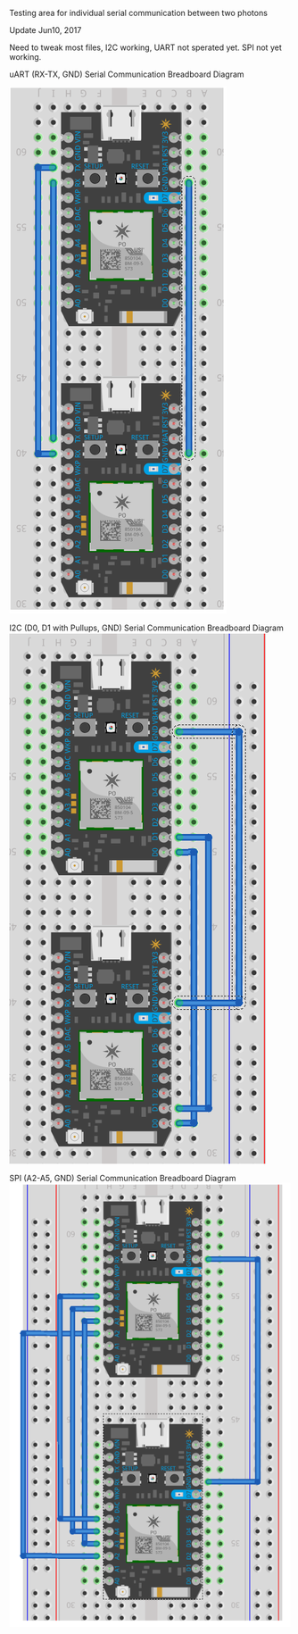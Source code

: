 Testing area for individual serial communication between two photons



Update Jun10, 2017

Need to tweak most files, I2C working, UART not sperated yet. SPI not yet working.


uART  (RX-TX, GND)  Serial  Communication Breadboard Diagram

![](uart-only2.png)




I2C (D0, D1 with Pullups, GND) Serial  Communication Breadboard Diagram
![](I2C-only2.png)





SPI (A2-A5, GND) Serial Communication Breadboard Diagram
![](spi-only2.png)




